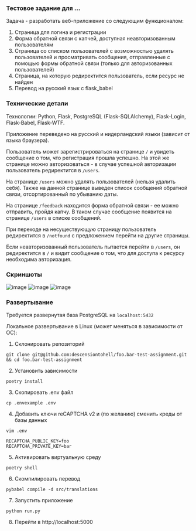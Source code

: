 

### Тестовое задание для ...
Задача - разработать веб-приложение со следующим функционалом:
1. Страница для логина и регистрации
2. Форма обратной связи с капчей, доступная неавторизованным пользователям
3. Страница со списком пользователей с возможностью удалять пользователей и просматривать сообщения, отправленные с помощью формы обратной связи (только для авторизованных пользователей)
4. Страница, на которую редиректится пользователь, если ресурс не найден
5. Перевод на русский язык с flask_babel
### Технические детали
Технологии: Python, Flask, PostgreSQL (Flask-SQLAlchemy), Flask-Login, Flask-Babel, Flask-WTF.

Приложение переведено на русский и нидерландский языки (зависит от языка браузера). 

Пользователь может зарегистрироваться на странице `/` и увидеть сообщение о том, что регистрация прошла успешно. На этой же странице можно авторизоваться - в случае успешной авторизации пользователь редиректится в `/users`. 

На странице `/users` можно удалять пользователей (нельзя удалить себя). Также на данной странице выведен список сообщений обратной связи, отсортированный по убыванию даты. 

На странице `/feedback` находится форма обратной связи - ее можно отправить, пройдя капчу. В таком случае сообщение появится на странице `/users` в списке сообщений. 

При переходе на несуществующую страницу пользователь редиректится в `/notfound` с предложением перейти на другие страницы. 

Если неавторизованный пользователь пытается перейти в `/users`, он редиректится в `/` и видит сообщение о том, что для доступа к ресурсу необходима авторизация. 

### Скриншоты
![image](https://user-images.githubusercontent.com/64037726/193897870-1f66ae1f-b521-4b98-bfc6-3bfc7a7e449d.png)
![image](https://user-images.githubusercontent.com/64037726/193898420-bea9d85e-0971-4106-8fb4-87a74abc3094.png)
![image](https://user-images.githubusercontent.com/64037726/193898767-53db9dda-42a3-4538-bde6-07858aee4822.png)


### Развертывание
Требуется развернутая база PostgreSQL на `localhost:5432`

Локальное развертывание в Linux (может меняться в зависимости от ОС):
1. Склонировать репозиторий 
```
git clone git@github.com:descensiontohell/foo.bar-test-assignment.git && cd foo.bar-test-assignment
```
2. Установить зависимости
```
poetry install
```
3. Скопировать .env файл
```
cp .envexample .env
```
4. Добавить ключи reCAPTCHA v2 и (по желанию) сменить креды  от базы данных
```
vim .env
```
```
RECAPTCHA_PUBLIC_KEY=foo
RECAPTCHA_PRIVATE_KEY=bar
```
5. Активировать виртуальную среду
```
poetry shell
```
6. Скомпилировать перевод
```
pybabel compile -d src/translations
```
7. Запустить приложение
```
python run.py
```
8. Перейти в http://localhost:5000

